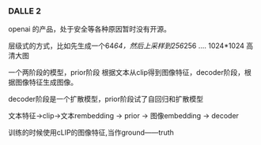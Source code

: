 ### DALLE 2 

openai 的产品，处于安全等各种原因暂时没有开源。


层级式的方式，比如先生成一个64*64，然后上采样到256*256 .... 1024*1024 高清大图

一个两阶段的模型，prior阶段 根据文本从clip得到图像特征，decoder阶段，根据图像特征生成图像。

decoder阶段是一个扩散模型，prior阶段试了自回归和扩散模型


文本特征->clip->文本rembedding -> prior -> 图像embedding -> decoder


训练的时候使用cLIP的图像特征,当作ground——truth
